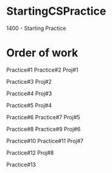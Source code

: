 # StartingCSPractice
 1400 - Starting Practice


# Order of work
Practice#1
Practice#2
Proj#1

Practice#3
Proj#2

Practice#4
Proj#3

Practice#5
Proj#4

Practice#6
Practice#7
Proj#5

Practice#8
Practice#9
Proj#6

Practice#10
Practice#11
Proj#7

Practice#12
Proj#8

Practice#13